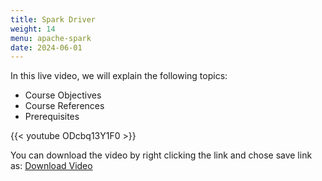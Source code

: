 ```yaml
---
title: Spark Driver
weight: 14
menu: apache-spark
date: 2024-06-01
---
```


In this live video, we will explain the following topics:
- Course Objectives
- Course References
- Prerequisites

{{< youtube ODcbq13Y1F0 >}}

You can download the video by right clicking the link and chose save link as: [Download Video](https://garage-education.s3.amazonaws.com/spark-course/Ch.04-14-Spark-Driver.mp4)
